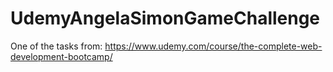 # UdemyAngelaSimonGameChallenge
One of the tasks from: https://www.udemy.com/course/the-complete-web-development-bootcamp/
